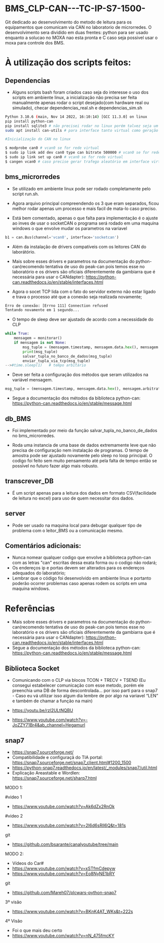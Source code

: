 # BMS_CLP-CAN---TC-IP-S7-1500-
Git dedicado ao desenvolvimento do metodo de leitura para os equipamentos que comunicam via CAN no laboratorio de microrredes.
O desenvolvimento sera dividido em duas frentes: python para ser usado enquanto a solucao no MOXA nao esta pronta e C caso seja possivel usar o moxa para controle dos BMS.

# À utilização dos scripts feitos:

## Dependencias
- Alguns scripts bash foram criados caso seja do interesse o uso dos scripts em ambiente linux, a inicialização não precisa ser feita manualmente apenas rodar o script desejado(com hardware real ou simulado), checar dependencias_real.sh e dependencias_sim.sh
```bash
Python 3.10.6 (main, Nov 14 2022, 16:10:14) [GCC 11.3.0] on linux
pip install python-can
pip install sqlite3 # não precisei rodar no linux porém talvez seja um problema no windows.
sudo apt install can-utils # para interface tanto virtual como geração de dados e sniffing

#Inicialização do CAN no linux

$ modprobe can0 # vcan0 se for rede virtual
$ sudo ip link add dev can0 type can bitrate 500000 # vcan0 se for rede virtual e não precisa do bitrate
$ sudo ip link set up can0 # vcan0 se for rede virtual
$ cangen vcan0 # caso precise gerar trafego aleatório em interface virtual(depende do pacote can-utils)
```


## bms_microrredes
- Se utilizado em ambiente linux pode ser rodado completamente pelo script run.sh.
- Agora arquivo principal compreendendo os 3 que eram separados, ficou melhor rodar apenas um processo e mais facil de mata-lo caso preciso.

-  Está bem comentado, apenas o que falta para implementação é o ajuste ao inves de usar o socketCAN o programa será rodado em uma maquina windows o que envolve mudar os parametros na variavel 
```python
b1 = can.Bus(channel='vcan0', interface='socketcan')
```
- Além da instalação de drivers compatíveis com os leitores CAN do laborátório.

- Mais sobre esses drivers e parametros na documentação do python-can(recomendo tentativa de uso do peak-can pois temos esse no laboratório e os drivers são oficiais diferentemente da gambiarra que é necessária para usar o CANdapter): https://python-can.readthedocs.io/en/stable/interfaces.html
  
- Agora o socet TCP lida com o fato do servidor externo não estar ligado e trava o processo até que a conexão seja realizada novamente;

```bash 
Erro de conexão: [Errno 111] Connection refused
Tentando novamente em 1 segundo...
```

- O tempo de sleep deve ser ajustado de acordo com a necessidade do CLP 
```python
while True:
    mensagem = monitorar()
    if mensagem is not None:
        msg_tuple = (mensagem.timestamp, mensagem.data.hex(), mensagem.arbitration_id) 
        print(msg_tuple)
        salvar_tupla_no_banco_de_dados(msg_tuple)  
        enviar_tupla_via_tcp(msg_tuple)  
-->#time.sleep(1)   # tempo arbitário 
```

- Deve ser feita a configuração dos métodos que seram utilizados na variável mensagem.
```python
msg_tuple = (mensagem.timestamp, mensagem.data.hex(), mensagem.arbitration_id)
```

- Segue a documentação dos métodos da biblioteca python-can: https://python-can.readthedocs.io/en/stable/message.html
  
 
## db_BMS
- Foi implementado por meio da função salvar_tupla_no_banco_de_dados no bms_microrredes.

- Roda uma instancia de uma base de dados extremamente leve que não precisa de configuração nem instalação de programas. O tempo de amostra pode ser ajustado novamente pelo sleep no loop principal. O codigo foi feito sem muito pensamento até pela falta de tempo então se possível no futuro fazer algo mais robusto.
  

## transcrever_DB
- É um script apenas para a leitura dos dados em formato CSV(facilidade de leitura no excel) para uso de quem necessitar dos dados.

## server
- Pode ser usado na maquina local para debugar qualquer tipo de problema com o leitor_BMS ou a comunicação mesmo.
  
  

## Comentários adicionais: 
- Nunca nomear qualquer codigo que envolve a biblioteca python-can com as letras "can" escritas dessa exata forma ou o codigo não rodará;
- Os endereços ip e portas devem ser alterados para os endereços adequados do laboratório;
- Lembrar que o código foi desenvolvido em ambiente linux e portanto poderão ocorrer problemas caso apenas rodem os scripts em uma maquina windows.

# Referências
- Mais sobre esses drivers e parametros na documentação do python-can(recomendo tentativa de uso do peak-can pois temos esse no laboratório e os drivers são oficiais diferentemente da gambiarra que é necessária para usar o CANdapter): https://python-can.readthedocs.io/en/stable/interfaces.html
- Segue a documentação dos métodos da biblioteca python-can: https://python-can.readthedocs.io/en/stable/message.html

## Biblioteca Socket

- Comunicando com o CLP via blocos TCON + TRECV + TSEND (Eu consegui estabelecer comunicação com esse metodo, porém ele preenchia uma DB de forma descontrolada… por isso parti para o snap7 - Caso eu vá utilizar isso algum dia lembre de por algo na variavel “LEN” e também de chamar a função na main)

- https://youtu.be/rzl2ULtNQBU
- https://www.youtube.com/watch?v=-JoZZY71Br4&ab_channel=Hegamurl 

## snap7
- https://snap7.sourceforge.net/
- Compatibilidade e configuraçã do TIA portal: https://snap7.sourceforge.net/snap7_client.html#1200_1500
- https://python-snap7.readthedocs.io/en/latest/_modules/snap7/util.html
- Explicação Areastable e Wordlen:  https://snap7.sourceforge.net/sharp7.html

MODO 1: 

#video 1
- https://www.youtube.com/watch?v=Ak6dZx2RnOk

#video 2
- https://www.youtube.com/watch?v=2I6d6sRIl6Q&t=181s

git
- https://github.com/bsarante/canalyoutube/tree/main

MODO 2:
- Vídeos do Car#
- https://www.youtube.com/watch?v=xSTfmCdepyw
- https://www.youtube.com/watch?v=Eo8NyNE1bRY

git
- https://github.com/Mareh07/plcwars-python-snap7


3º visão
- https://www.youtube.com/watch?v=BKnK4AT_WKs&t=222s

4º Visão
- Foi o que mais deu certo
- https://www.youtube.com/watch?v=nN_475fmcKY



